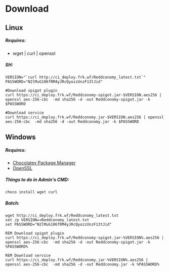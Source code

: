 # Download

## Linux
##### Requires:
- wget | curl | openssl

##### SH:
```
VERSION="`curl http://ci_deploy.frk.wf/Reddconomy_latest.txt`"
PASSWORD="N2lMuG106fRM4yJRcQyozzUnzF13tJid"

#Download spigot plugin
curl https://ci_deploy.frk.wf/Reddconomy-spigot.jar-$VERSION.aes256 | openssl aes-256-cbc  -md sha256 -d -out Reddconomy-spigot.jar -k $PASSWORD

#Download service
curl https://ci_deploy.frk.wf/Reddconomy.jar-$VERSION.aes256 | openssl aes-256-cbc  -md sha256 -d -out Reddconomy.jar -k $PASSWORD

```

## Windows
##### Requires:
- [Chocolatey Package Manager](https://chocolatey.org/install)
- [OpenSSL](https://sourceforge.net/projects/openssl/files/latest/download?source=typ_redirect)

##### Things to do in Admin's CMD:
```
choco install wget curl
```

##### Batch:
```
wget http://ci_deploy.frk.wf/Reddconomy_latest.txt
set /p VERSION=<Reddconomy_latest.txt
set PASSWORD="N2lMuG106fRM4yJRcQyozzUnzF13tJid"

REM Download spigot plugin
curl https://ci_deploy.frk.wf/Reddconomy-spigot.jar-%VERSION%.aes256 | openssl aes-256-cbc  -md sha256 -d -out Reddconomy-spigot.jar -k %PASSWORD%

REM Download service
curl https://ci_deploy.frk.wf/Reddconomy.jar-%VERSION%.aes256 | openssl aes-256-cbc  -md sha256 -d -out Reddconomy.jar -k %PASSWORD%
```
